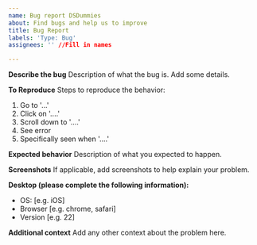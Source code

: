 ```yaml
---
name: Bug report DSDummies
about: Find bugs and help us to improve
title: Bug Report
labels: 'Type: Bug'
assignees: '' //Fill in names

---
```

<!-- 
NOTE: Please check existing issues before creating new to avoid duplicates
-->
**Describe the bug**
Description of what the bug is. Add some details.

**To Reproduce**
Steps to reproduce the behavior:
1. Go to '...'
2. Click on '....'
3. Scroll down to '....'
4. See error
5. Specifically seen when '....'

**Expected behavior**
Description of what you expected to happen.

**Screenshots**
If applicable, add screenshots to help explain your problem.

**Desktop (please complete the following information):**
 - OS: [e.g. iOS]
 - Browser [e.g. chrome, safari]
 - Version [e.g. 22]

**Additional context**
Add any other context about the problem here.
